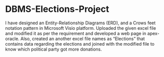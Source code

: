 # DBMS-Elections-Project
I have designed an Entity-Relationship Diagrams (ERD), and a Crows feet notation pattern in Microsoft Visio platform.
Uploaded the given excel file and modified it as per the requirement and developed a web page in apex-oracle. 
Also, created an another excel file names as  “Elections” that contains data regarding the elections and joined with the modified file to know which political party got more donations.
